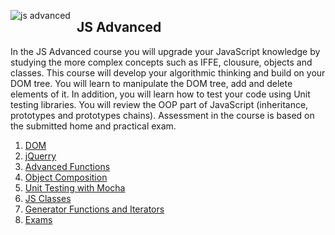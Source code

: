 <img src="https://softuni.bg/Files/InternalCourses/NEW%20course%20photos%202019/JS_Advanced_facebook.png" alt="js advanced"
     style="float: left; margin-right: 10px;" />
    <h2>JS Advanced</h2>
    <p>In the JS Advanced course you will upgrade your JavaScript knowledge by studying the more complex concepts such as IFFE, clousure, objects and classes. This course will develop your algorithmic thinking and build on your DOM tree. You will learn to manipulate the DOM tree, add and delete elements of it. In addition, you will learn how to test your code using Unit testing libraries. You will review the OOP part of JavaScript (inheritance, prototypes and prototypes chains). Assessment in the course is based on the submitted home and practical exam.</p>
    <ol>
     <li><a href="https://github.com/delian1986/JS-Core-May-2018/tree/master/JS%20Advanced/01.%20DOM">DOM</a></li>
     <li><a href="https://github.com/delian1986/JS-Core-May-2018/tree/master/JS%20Advanced/02.%20jQuerry">jQuerry</a></li>
     <li><a href="https://github.com/delian1986/JS-Core-May-2018/tree/master/JS%20Advanced/03.%20Advanced%20Functions">Advanced Functions</a></li>
     <li><a href="https://github.com/delian1986/JS-Core-May-2018/tree/master/JS%20Advanced/04.%20Object%20Composition">Object Composition</a></li>
     <li><a href="https://github.com/delian1986/JS-Core-May-2018/tree/master/JS%20Advanced/05.%20Unit%20Testing%20with%20Mocha">Unit Testing with Mocha</a></li>
     <li><a href="https://github.com/delian1986/JS-Core-May-2018/tree/master/JS%20Advanced/06.%20JS%20Classes">JS Classes</a></li>
     <li><a href="https://github.com/delian1986/JS-Core-May-2018/tree/master/JS%20Advanced/Generator%20Functions%20and%20Iterators">Generator Functions and Iterators</a></li>
     <li><a href="https://github.com/delian1986/JS-Core-May-2018/tree/master/JS%20Advanced/Exams">Exams</a></li>
     </ol>
